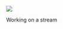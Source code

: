 ![](https://db-feed.s3.us-east-1.amazonaws.com/next-s3-uploads/ec1a0038-2131-4384-965f-fadec2cc48d1/2024-06-09T21%253A35%253A27%252C280054752-04%253A00.png)

Working on a stream